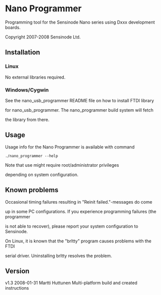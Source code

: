 # Nano Programmer

Programming tool for the Sensinode Nano series using Dxxx development boards.

Copyright 2007-2008 Sensinode Ltd.

## Installation

### Linux

No external libraries required.

### Windows/Cygwin

See the nano_usb_programmer README file on how to install FTDI library
for nano_usb_programmer. The nano_programmer build system will fetch
the library from there.

## Usage

Usage info for the Nano Programmer is available with command

    ./nano_programmer --help

Note that use might require root/administrator privileges
 depending on system configuration.

## Known problems

Occasional timing failures resulting in "Reinit failed."-messages do come
up in some PC configurations. If you experience programming failures (the programmer
is not able to recover), please report your system configuration to Sensinode.
On Linux, it is known that the "brltty" program causes problems with the FTDI
serial driver. Uninstalling brltty resolves the problem.

## Version

v1.3 2008-01-31 Martti Huttunen	 Multi-platform build and created instructions
